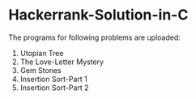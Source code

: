 Hackerrank-Solution-in-C
========================
The programs for following problems are uploaded:

1. Utopian Tree
2. The Love-Letter Mystery
3. Gem Stones
4. Insertion Sort-Part 1
5. Insertion Sort-Part 2
